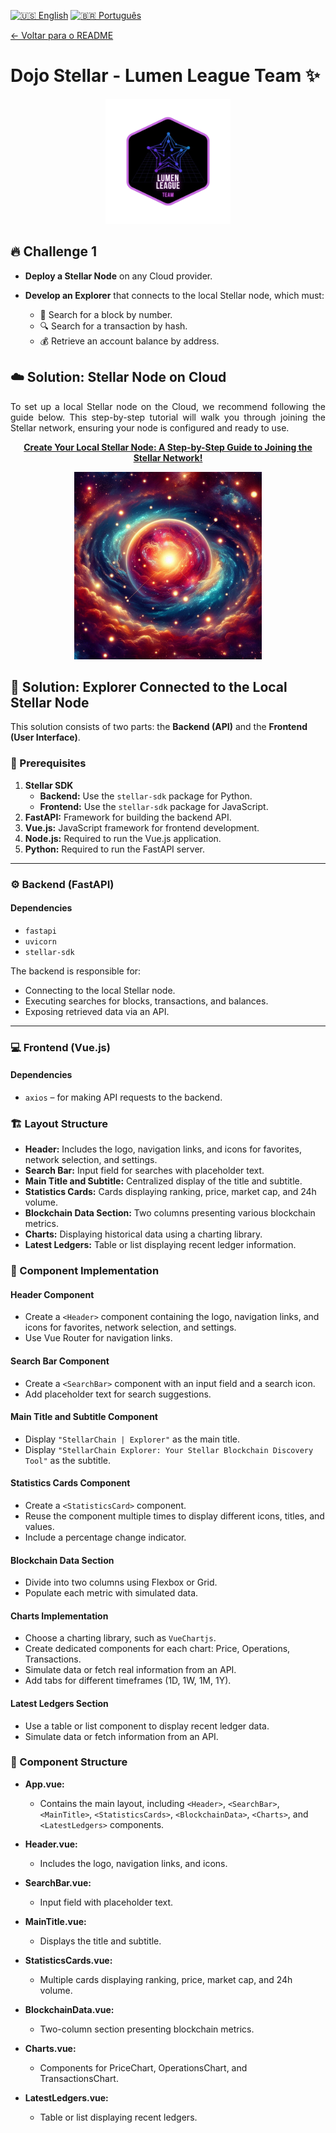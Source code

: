 [![🇺🇸 English](https://img.shields.io/badge/Lang-EN-blue)](./challenge1-en.md)
[![🇧🇷 Português](https://img.shields.io/badge/Lang-PT--BR-green)](./challenge1.md)

[← Voltar para o README](../README-en.md)

# Dojo Stellar - Lumen League Team ✨

<p align="center">
  <img src="./logo_lumen.png" alt="Lumen League Logo" width="200">
</p>

## 🔥 Challenge 1

- **Deploy a Stellar Node** on any Cloud provider.

- **Develop an Explorer** that connects to the local Stellar node, which must:
  - 🔎 Search for a block by number.
  - 🔍 Search for a transaction by hash.
  - 💰 Retrieve an account balance by address.

## ☁️ Solution: Stellar Node on Cloud

<p align="justify">
  To set up a local Stellar node on the Cloud, we recommend following the guide below. This step-by-step tutorial will walk you through joining the Stellar network, ensuring your node is configured and ready to use.
</p>

<p align="center">
  <a href="https://medium.com/@pavusa/create-your-local-stellar-node-a-step-by-step-guide-to-joining-the-stellar-network-179b80b26898" target="_blank">
    <strong>Create Your Local Stellar Node: A Step-by-Step Guide to Joining the Stellar Network!</strong>
  </a>
</p>

<p align="center">
  <a href="https://medium.com/@pavusa/create-your-local-stellar-node-a-step-by-step-guide-to-joining-the-stellar-network-179b80b26898" target="_blank">
    <img src="./logo_new.png" alt="Local Stellar Node Article" width="300">
  </a>
</p>

## 🚀 Solution: Explorer Connected to the Local Stellar Node

This solution consists of two parts: the **Backend (API)** and the **Frontend (User Interface)**.

### 🔧 Prerequisites

1. **Stellar SDK**  
   - **Backend:** Use the `stellar-sdk` package for Python.  
   - **Frontend:** Use the `stellar-sdk` package for JavaScript.
2. **FastAPI:** Framework for building the backend API.
3. **Vue.js:** JavaScript framework for frontend development.
4. **Node.js:** Required to run the Vue.js application.
5. **Python:** Required to run the FastAPI server.

---

### ⚙️ Backend (FastAPI)

#### Dependencies

- `fastapi`
- `uvicorn`
- `stellar-sdk`

The backend is responsible for:

- Connecting to the local Stellar node.
- Executing searches for blocks, transactions, and balances.
- Exposing retrieved data via an API.

---

### 💻 Frontend (Vue.js)

#### Dependencies

- `axios` – for making API requests to the backend.

### 🏗️ Layout Structure

- **Header:** Includes the logo, navigation links, and icons for favorites, network selection, and settings.
- **Search Bar:** Input field for searches with placeholder text.
- **Main Title and Subtitle:** Centralized display of the title and subtitle.
- **Statistics Cards:** Cards displaying ranking, price, market cap, and 24h volume.
- **Blockchain Data Section:** Two columns presenting various blockchain metrics.
- **Charts:** Displaying historical data using a charting library.
- **Latest Ledgers:** Table or list displaying recent ledger information.

### 🔨 Component Implementation

#### **Header Component**

- Create a `<Header>` component containing the logo, navigation links, and icons for favorites, network selection, and settings.
- Use Vue Router for navigation links.

#### **Search Bar Component**

- Create a `<SearchBar>` component with an input field and a search icon.
- Add placeholder text for search suggestions.

#### **Main Title and Subtitle Component**

- Display `"StellarChain | Explorer"` as the main title.
- Display `"StellarChain Explorer: Your Stellar Blockchain Discovery Tool"` as the subtitle.

#### **Statistics Cards Component**

- Create a `<StatisticsCard>` component.
- Reuse the component multiple times to display different icons, titles, and values.
- Include a percentage change indicator.

#### **Blockchain Data Section**

- Divide into two columns using Flexbox or Grid.
- Populate each metric with simulated data.

#### **Charts Implementation**

- Choose a charting library, such as `VueChartjs`.
- Create dedicated components for each chart: Price, Operations, Transactions.
- Simulate data or fetch real information from an API.
- Add tabs for different timeframes (1D, 1W, 1M, 1Y).

#### **Latest Ledgers Section**

- Use a table or list component to display recent ledger data.
- Simulate data or fetch information from an API.

### 🧩 Component Structure

- **App.vue:**  
  - Contains the main layout, including `<Header>`, `<SearchBar>`, `<MainTitle>`, `<StatisticsCards>`, `<BlockchainData>`, `<Charts>`, and `<LatestLedgers>` components.

- **Header.vue:**  
  - Includes the logo, navigation links, and icons.

- **SearchBar.vue:**  
  - Input field with placeholder text.

- **MainTitle.vue:**  
  - Displays the title and subtitle.

- **StatisticsCards.vue:**  
  - Multiple cards displaying ranking, price, market cap, and 24h volume.

- **BlockchainData.vue:**  
  - Two-column section presenting blockchain metrics.

- **Charts.vue:**  
  - Components for PriceChart, OperationsChart, and TransactionsChart.

- **LatestLedgers.vue:**  
  - Table or list displaying recent ledgers.
